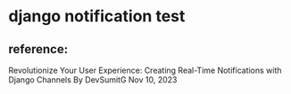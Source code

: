 # django notification test
## reference:
Revolutionize Your User Experience: Creating Real-Time Notifications with Django Channels
By DevSumitG
Nov 10, 2023
